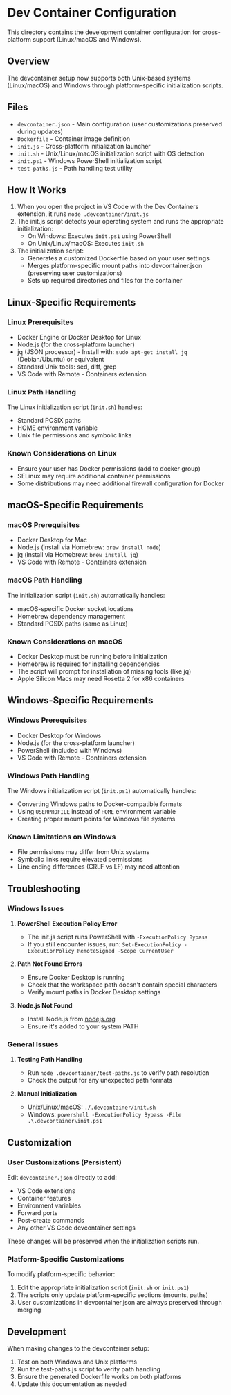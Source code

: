 # Dev Container Configuration

This directory contains the development container configuration for
cross-platform support (Linux/macOS and Windows).

## Overview

The devcontainer setup now supports both Unix-based systems (Linux/macOS)
and Windows through platform-specific initialization scripts.

## Files

- `devcontainer.json` - Main configuration (user customizations preserved
  during updates)
- `Dockerfile` - Container image definition
- `init.js` - Cross-platform initialization launcher
- `init.sh` - Unix/Linux/macOS initialization script with OS detection
- `init.ps1` - Windows PowerShell initialization script
- `test-paths.js` - Path handling test utility

## How It Works

1. When you open the project in VS Code with the Dev Containers extension,
   it runs `node .devcontainer/init.js`
2. The init.js script detects your operating system and runs the
   appropriate initialization:
   - On Windows: Executes `init.ps1` using PowerShell
   - On Unix/Linux/macOS: Executes `init.sh`
3. The initialization script:
   - Generates a customized Dockerfile based on your user settings
   - Merges platform-specific mount paths into devcontainer.json
     (preserving user customizations)
   - Sets up required directories and files for the container

## Linux-Specific Requirements

### Linux Prerequisites

- Docker Engine or Docker Desktop for Linux
- Node.js (for the cross-platform launcher)
- jq (JSON processor) - Install with: `sudo apt-get install jq`
  (Debian/Ubuntu) or equivalent
- Standard Unix tools: sed, diff, grep
- VS Code with Remote - Containers extension

### Linux Path Handling

The Linux initialization script (`init.sh`) handles:

- Standard POSIX paths
- HOME environment variable
- Unix file permissions and symbolic links

### Known Considerations on Linux

- Ensure your user has Docker permissions (add to docker group)
- SELinux may require additional container permissions
- Some distributions may need additional firewall configuration for Docker

## macOS-Specific Requirements

### macOS Prerequisites

- Docker Desktop for Mac
- Node.js (install via Homebrew: `brew install node`)
- jq (install via Homebrew: `brew install jq`)
- VS Code with Remote - Containers extension

### macOS Path Handling

The initialization script (`init.sh`) automatically handles:

- macOS-specific Docker socket locations
- Homebrew dependency management
- Standard POSIX paths (same as Linux)

### Known Considerations on macOS

- Docker Desktop must be running before initialization
- Homebrew is required for installing dependencies
- The script will prompt for installation of missing tools (like jq)
- Apple Silicon Macs may need Rosetta 2 for x86 containers

## Windows-Specific Requirements

### Windows Prerequisites

- Docker Desktop for Windows
- Node.js (for the cross-platform launcher)
- PowerShell (included with Windows)
- VS Code with Remote - Containers extension

### Windows Path Handling

The Windows initialization script (`init.ps1`) automatically handles:

- Converting Windows paths to Docker-compatible formats
- Using `USERPROFILE` instead of `HOME` environment variable
- Creating proper mount points for Windows file systems

### Known Limitations on Windows

- File permissions may differ from Unix systems
- Symbolic links require elevated permissions
- Line ending differences (CRLF vs LF) may need attention

## Troubleshooting

### Windows Issues

1. **PowerShell Execution Policy Error**
   - The init.js script runs PowerShell with `-ExecutionPolicy Bypass`
   - If you still encounter issues, run:
     `Set-ExecutionPolicy -ExecutionPolicy RemoteSigned -Scope CurrentUser`

2. **Path Not Found Errors**
   - Ensure Docker Desktop is running
   - Check that the workspace path doesn't contain special characters
   - Verify mount paths in Docker Desktop settings

3. **Node.js Not Found**
   - Install Node.js from [nodejs.org](https://nodejs.org/)
   - Ensure it's added to your system PATH

### General Issues

1. **Testing Path Handling**
   - Run `node .devcontainer/test-paths.js` to verify path resolution
   - Check the output for any unexpected path formats

2. **Manual Initialization**
   - Unix/Linux/macOS: `./.devcontainer/init.sh`
   - Windows:
     `powershell -ExecutionPolicy Bypass -File .\.devcontainer\init.ps1`

## Customization

### User Customizations (Persistent)

Edit `devcontainer.json` directly to add:

- VS Code extensions
- Container features
- Environment variables
- Forward ports
- Post-create commands
- Any other VS Code devcontainer settings

These changes will be preserved when the initialization scripts run.

### Platform-Specific Customizations

To modify platform-specific behavior:

1. Edit the appropriate initialization script (`init.sh` or `init.ps1`)
2. The scripts only update platform-specific sections (mounts, paths)
3. User customizations in devcontainer.json are always preserved through
   merging

## Development

When making changes to the devcontainer setup:

1. Test on both Windows and Unix platforms
2. Run the test-paths.js script to verify path handling
3. Ensure the generated Dockerfile works on both platforms
4. Update this documentation as needed
